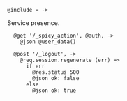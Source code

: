    @include = ->

Service presence.

      @get '/_spicy_action', @auth, ->
        @json @user_data()

      @post '/_logout', ->
        @req.session.regenerate (err) =>
          if err
            @res.status 500
            @json ok: false
          else
            @json ok: true
